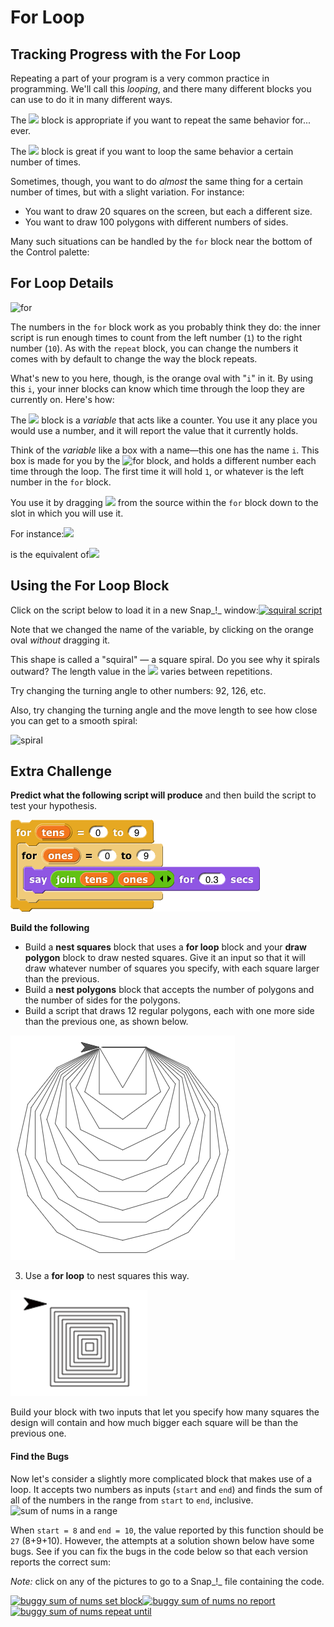 # For Loop

## Tracking Progress with the For Loop

Repeating a part of your program is a very common practice in programming. We'll call this _looping_, and there many different blocks you can use to do it in many different ways.

The ![](https://beautyjoy.github.io/bjc-r/img/blocks/forever.png) block is appropriate if you want to repeat the same behavior for... ever.  
  
The ![](https://beautyjoy.github.io/bjc-r/img/blocks/repeat.png) block is great if you want to loop the same behavior a certain number of times. 

Sometimes, though, you want to do _almost_ the same thing for a certain number of times, but with a slight variation. For instance:

* You want to draw 20 squares on the screen, but each a different size.
* You want to draw 100 polygons with different numbers of sides.

Many such situations can be handled by the `for` block near the bottom of the Control palette:

## For Loop Details

![for](https://beautyjoy.github.io/bjc-r/img/prog/for.png)

The numbers in the `for` block work as you probably think they do: the inner script is run enough times to count from the left number \(`1`\) to the right number \(`10`\). As with the `repeat` block, you can change the numbers it comes with by default to change the way the block repeats.

What's new to you here, though, is the orange oval with "`i`" in it. By using this `i`, your inner blocks can know which time through the loop they are currently on. Here's how:

The ![](https://beautyjoy.github.io/bjc-r/img/blocks/variable-i.png) block is a _variable_ that acts like a counter. You use it any place you would use a number, and it will report the value that it currently holds.

Think of the _variable_ like a box with a name—this one has the name `i`. This box is made for you by the ![for](https://beautyjoy.github.io/bjc-r/img/prog/for.png) block, and holds a different number each time through the loop. The first time it will hold `1`, or whatever is the left number in the `for` block.

You use it by dragging ![](https://beautyjoy.github.io/bjc-r/img/blocks/variable-i.png) from the source within the `for` block down to the slot in which you will use it.

For instance:![](https://beautyjoy.github.io/bjc-r/img/looping/for-loop-drag-i.gif)

is the equivalent of![](https://beautyjoy.github.io/bjc-r/img/looping/for-loop-equivalent.png)

## Using the For Loop Block

Click on the script below to load it in a new Snap_!_ window:[![squiral script](https://beautyjoy.github.io/bjc-r/img/looping/squirral-script.png)](http://snap.berkeley.edu/snapsource/snap.html#open:https://beautyjoy.github.io/bjc-r/prog/loop/draw-squirral.xml)

Note that we changed the name of the variable, by clicking on the orange oval _without_ dragging it.

This shape is called a "squiral" — a square spiral. Do you see why it spirals outward? The length value in the ![](https://beautyjoy.github.io/bjc-r/img/blocks/move.png) varies between repetitions.

Try changing the turning angle to other numbers: 92, 126, etc.   
  
Also, try changing the turning angle and the move length to see how close you can get to a smooth spiral:  
  
![spiral](https://beautyjoy.github.io/bjc-r/img/prog/spiral.png)

## Extra Challenge

**Predict what the following script will produce** and then build the script to test your hypothesis.

![](../.gitbook/assets/image%20%2874%29.png)

**Build the following**

* Build a **nest squares** block that uses a **for loop** block and your **draw polygon** block to draw nested squares. Give it an input so that it will draw whatever number of squares you specify, with each square larger than the previous.
* Build a **nest polygons** block that accepts the number of polygons and the number of sides for the polygons.
* Build a script that draws 12 regular polygons, each with one more side than the previous one, as shown below.

![](https://github.com/hoc-labs/images/blob/main/polygons.png?raw=true)

3. Use a **for loop** to nest squares this way. 

![](https://github.com/hoc-labs/images/blob/main/concentric-squares.png?raw=true)

Build your block with two inputs that let you specify how many squares the design will contain and how much bigger each square will be than the previous one.



#### Find the Bugs

Now let's consider a slightly more complicated block that makes use of a loop. It accepts two numbers as inputs \(`start` and `end`\) and finds the sum of all of the numbers in the range from `start` to `end`, inclusive.![sum of nums in a range](https://beautyjoy.github.io/bjc-r/img/blocks/sum-of-numbers-between-8-and-10.gif)

When `start = 8` and `end = 10`, the value reported by this function should be `27` \(8+9+10\). However, the attempts at a solution shown below have some bugs. See if you can fix the bugs in the code below so that each version reports the correct sum:

_Note:_ click on any of the pictures to go to a Snap_!_ file containing the code.

[![buggy sum of nums set block](https://beautyjoy.github.io/bjc-r/img/debugging/set-bug-sum-of-range.png)![buggy sum of nums no report](https://beautyjoy.github.io/bjc-r/img/debugging/buggy-sum-of-nums-no-report.png)![buggy sum of nums repeat until](https://beautyjoy.github.io/bjc-r/img/debugging/buggy-sum-of-nums-repeat-until.png)](http://snap.berkeley.edu/snapsource/snap.html#open:https://beautyjoy.github.io/bjc-r/prog/debugging/sum-of-nums-buggy.xml)

